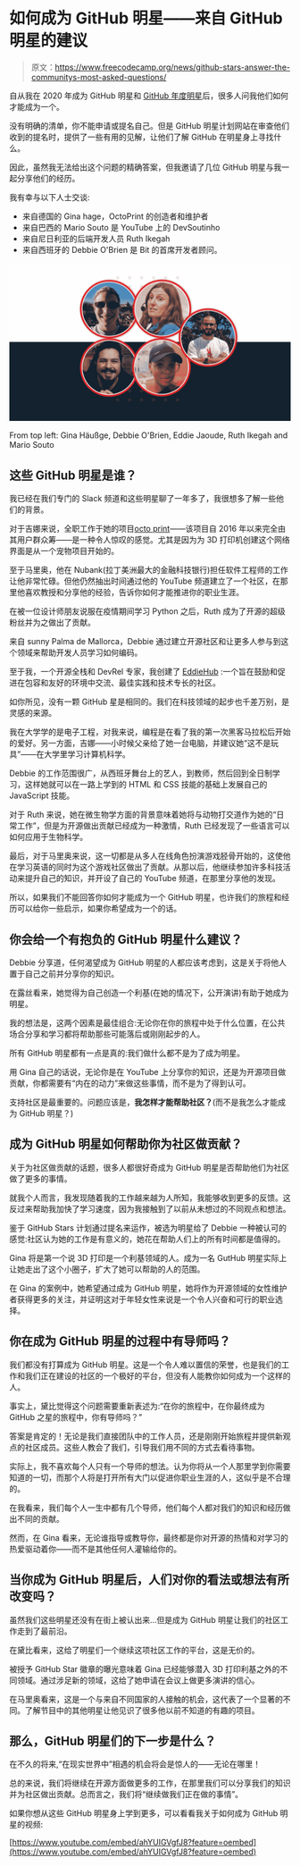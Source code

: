 # 如何成为 GitHub 明星——来自 GitHub 明星的建议

> 原文：<https://www.freecodecamp.org/news/github-stars-answer-the-communitys-most-asked-questions/>

自从我在 2020 年成为 GitHub 明星和 [GitHub 年度明星](https://stars.github.com/profiles/eddiejaoude/)后，很多人问我他们如何才能成为一个。

没有明确的清单，你不能申请或提名自己。但是 GitHub 明星计划网站在审查他们收到的提名时，提供了一些有用的见解，让他们了解 GitHub 在明星身上寻找什么。

因此，虽然我无法给出这个问题的精确答案，但我邀请了几位 GitHub 明星与我一起分享他们的经历。

我有幸与以下人士交谈:

*   来自德国的 Gina hage，OctoPrint 的创造者和维护者
*   来自巴西的 Mario Souto 是 YouTube 上的 DevSoutinho
*   来自尼日利亚的后端开发人员 Ruth Ikegah
*   来自西班牙的 Debbie O'Brien 是 Bit 的首席开发者顾问。

![blog-image-03](img/938cc22a60794d6f5b165976161bfa04.png)

From top left: Gina Häußge, Debbie O'Brien, Eddie Jaoude, Ruth Ikegah and Mario Souto

## 这些 GitHub 明星是谁？

我已经在我们专门的 Slack 频道和这些明星聊了一年多了，我很想多了解一些他们的背景。

对于吉娜来说，全职工作于她的项目[octo print](https://octoprint.org)——该项目自 2016 年以来完全由其用户群众筹——是一种令人惊叹的感觉。尤其是因为为 3D 打印机创建这个网络界面是从一个宠物项目开始的。

至于马里奥，他在 Nubank(拉丁美洲最大的金融科技银行)担任软件工程师的工作让他非常忙碌。但他仍然抽出时间通过他的 YouTube 频道建立了一个社区，在那里他喜欢教授和分享他的经验，告诉你如何才能推进你的职业生涯。

在被一位设计师朋友说服在疫情期间学习 Python 之后，Ruth 成为了开源的超级粉丝并为之做出了贡献。

来自 sunny Palma de Mallorca，Debbie 通过建立开源社区和让更多人参与到这个领域来帮助开发人员学习如何编码。

至于我，一个开源全栈和 DevRel 专家，我创建了 [EddieHub](https://www.eddiehub.org) :一个旨在鼓励和促进在包容和友好的环境中交流、最佳实践和技术专长的社区。

如你所见，没有一颗 GitHub 星是相同的。我们在科技领域的起步也千差万别，是灵感的来源。

我在大学学的是电子工程，对我来说，编程是在看了我的第一次黑客马拉松后开始的爱好。另一方面，吉娜——小时候父亲给了她一台电脑，并建议她“这不是玩具”——在大学里学习计算机科学。

Debbie 的工作范围很广，从西班牙舞台上的艺人，到教师，然后回到全日制学习，这样她就可以在一路上学到的 HTML 和 CSS 技能的基础上发展自己的 JavaScript 技能。

对于 Ruth 来说，她在微生物学方面的背景意味着她将与动物打交道作为她的“日常工作”，但是为开源做出贡献已经成为一种激情，Ruth 已经发现了一些语言可以如何应用于生物科学。

最后，对于马里奥来说，这一切都是从多人在线角色扮演游戏胫骨开始的，这使他在学习英语的同时为这个游戏社区做出了贡献。从那以后，他继续参加许多科技活动来提升自己的知识，并开设了自己的 YouTube 频道，在那里分享他的发现。

所以，如果我们不能回答你如何才能成为一个 GitHub 明星，也许我们的旅程和经历可以给你一些启示，如果你希望成为一个的话。

## 你会给一个有抱负的 GitHub 明星什么建议？

Debbie 分享道，任何渴望成为 GitHub 明星的人都应该考虑到，这是关于将他人置于自己之前并分享你的知识。

在露丝看来，她觉得为自己创造一个利基(在她的情况下，公开演讲)有助于她成为明星。

我的想法是，这两个因素是最佳组合:无论你在你的旅程中处于什么位置，在公共场合分享和学习都将帮助那些可能落后或刚刚起步的人。

所有 GitHub 明星都有一点是真的:我们做什么都不是为了成为明星。

用 Gina 自己的话说，无论你是在 YouTube 上分享你的知识，还是为开源项目做贡献，你都需要有“内在的动力”来做这些事情，而不是为了得到认可。

支持社区是最重要的。问题应该是，**我怎样才能帮助社区？**(而不是我怎么才能成为 GitHub 明星？)

## 成为 GitHub 明星如何帮助你为社区做贡献？

关于为社区做贡献的话题，很多人都很好奇成为 GitHub 明星是否帮助他们为社区做了更多的事情。

就我个人而言，我发现随着我的工作越来越为人所知，我能够收到更多的反馈。这反过来帮助我加快了学习速度，因为我接触到了以前从未想过的不同观点和想法。

鉴于 GitHub Stars 计划通过提名来运作，被选为明星给了 Debbie 一种被认可的感觉:社区认为她的工作是有意义的，她花在帮助人们上的所有时间都是值得的。

Gina 将是第一个说 3D 打印是一个利基领域的人。成为一名 GutHub 明星实际上让她走出了这个小圈子，扩大了她可以帮助的人的范围。

在 Gina 的案例中，她希望通过成为 GitHub 明星，她将作为开源领域的女性维护者获得更多的关注，并证明这对于年轻女性来说是一个令人兴奋和可行的职业选择。

## 你在成为 GitHub 明星的过程中有导师吗？

我们都没有打算成为 GitHub 明星。这是一个令人难以置信的荣誉，也是我们的工作和我们正在建设的社区的一个极好的平台，但没有人能教你如何成为一个这样的人。

事实上，黛比觉得这个问题需要重新表述为:“在你的旅程中，在你最终成为 GitHub 之星的旅程中，你有导师吗？”

答案是肯定的！无论是我们直接团队中的工作人员，还是刚刚开始旅程并提供新观点的社区成员。这些人教会了我们，引导我们用不同的方式去看待事物。

实际上，我不喜欢每个人只有一个导师的想法。认为你将从一个人那里学到你需要知道的一切，而那个人将是打开所有大门以促进你职业生涯的人，这似乎是不合理的。

在我看来，我们每个人一生中都有几个导师，他们每个人都对我们的知识和经历做出不同的贡献。

然而，在 Gina 看来，无论谁指导或教导你，最终都是你对开源的热情和对学习的热爱驱动着你——而不是其他任何人灌输给你的。

## 当你成为 GitHub 明星后，人们对你的看法或想法有所改变吗？

虽然我们这些明星还没有在街上被认出来…但是成为 GitHub 明星让我们的社区工作走到了最前沿。

在黛比看来，这给了明星们一个继续这项社区工作的平台，这是无价的。

被授予 GitHub Star 徽章的曝光意味着 Gina 已经能够潜入 3D 打印利基之外的不同领域。通过涉足新的领域，这给了她申请在会议上做更多演讲的信心。

在马里奥看来，这是一个与来自不同国家的人接触的机会，这代表了一个显著的不同。了解节目中的其他明星让他见识了很多他以前不知道的有趣的项目。

## 那么，GitHub 明星们的下一步是什么？

在不久的将来,“在现实世界中”相遇的机会将会是惊人的——无论在哪里！

总的来说，我们将继续在开源方面做更多的工作，在那里我们可以分享我们的知识并为社区做出贡献。总而言之，我们将“继续做我们正在做的事情”。

如果你想从这些 GitHub 明星身上学到更多，可以看看我关于如何成为 GitHub 明星的视频:

[https://www.youtube.com/embed/ahYUIGVgfJ8?feature=oembed](https://www.youtube.com/embed/ahYUIGVgfJ8?feature=oembed)